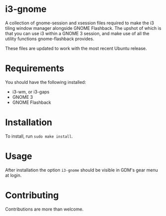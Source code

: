 # i3-gnome

A collection of gnome-session and xsession files required to make the i3 tiling window manager alongside GNOME Flashback. The upshot of which is that you can use i3 within a GNOME 3 session, and make use of all the utility functions gnome-flashback provides.

These files are updated to work with the most recent Ubuntu release.

# Requirements

You should have the following installed:

* i3-wm, or i3-gaps
* GNOME 3
* GNOME Flashback

# Installation

To install, run `sudo make install`.

# Usage

After installation the option `i3-gnome` should be visible in GDM's gear menu at login.

# Contributing

Contributions are more than welcome.
